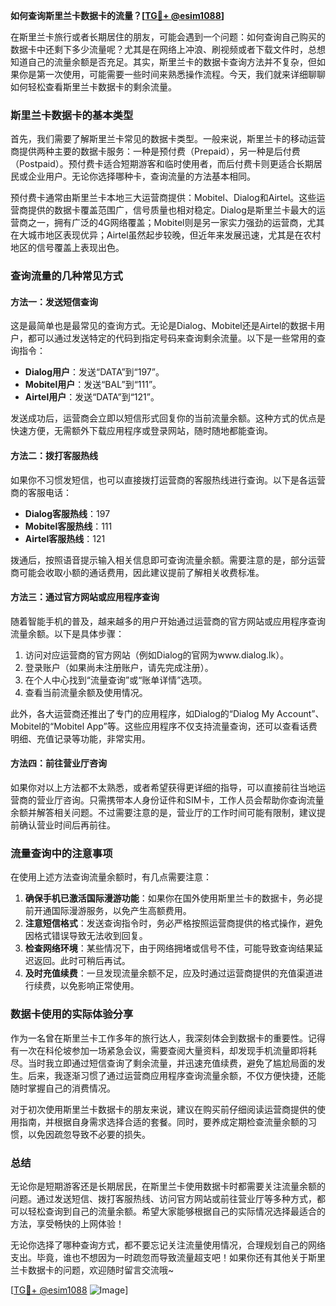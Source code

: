 **如何查询斯里兰卡数据卡的流量？[[TG💪+ @esim1088](https://t.me/s/esim1088)]**

在斯里兰卡旅行或者长期居住的朋友，可能会遇到一个问题：如何查询自己购买的数据卡中还剩下多少流量呢？尤其是在网络上冲浪、刷视频或者下载文件时，总想知道自己的流量余额是否充足。其实，斯里兰卡的数据卡查询方法并不复杂，但如果你是第一次使用，可能需要一些时间来熟悉操作流程。今天，我们就来详细聊聊如何轻松查看斯里兰卡数据卡的剩余流量。

### 斯里兰卡数据卡的基本类型

首先，我们需要了解斯里兰卡常见的数据卡类型。一般来说，斯里兰卡的移动运营商提供两种主要的数据卡服务：一种是预付费（Prepaid），另一种是后付费（Postpaid）。预付费卡适合短期游客和临时使用者，而后付费卡则更适合长期居民或企业用户。无论你选择哪种卡，查询流量的方法基本相同。

预付费卡通常由斯里兰卡本地三大运营商提供：Mobitel、Dialog和Airtel。这些运营商提供的数据卡覆盖范围广，信号质量也相对稳定。Dialog是斯里兰卡最大的运营商之一，拥有广泛的4G网络覆盖；Mobitel则是另一家实力强劲的运营商，尤其在大城市地区表现优异；Airtel虽然起步较晚，但近年来发展迅速，尤其是在农村地区的信号覆盖上表现出色。

### 查询流量的几种常见方式

#### 方法一：发送短信查询

这是最简单也是最常见的查询方式。无论是Dialog、Mobitel还是Airtel的数据卡用户，都可以通过发送特定的代码到指定号码来查询剩余流量。以下是一些常用的查询指令：

- **Dialog用户**：发送“DATA”到“197”。
- **Mobitel用户**：发送“BAL”到“111”。
- **Airtel用户**：发送“DATA”到“121”。

发送成功后，运营商会立即以短信形式回复你的当前流量余额。这种方式的优点是快速方便，无需额外下载应用程序或登录网站，随时随地都能查询。

#### 方法二：拨打客服热线

如果你不习惯发短信，也可以直接拨打运营商的客服热线进行查询。以下是各运营商的客服电话：

- **Dialog客服热线**：197
- **Mobitel客服热线**：111
- **Airtel客服热线**：121

拨通后，按照语音提示输入相关信息即可查询流量余额。需要注意的是，部分运营商可能会收取小额的通话费用，因此建议提前了解相关收费标准。

#### 方法三：通过官方网站或应用程序查询

随着智能手机的普及，越来越多的用户开始通过运营商的官方网站或应用程序查询流量余额。以下是具体步骤：

1. 访问对应运营商的官方网站（例如Dialog的官网为www.dialog.lk）。
2. 登录账户（如果尚未注册账户，请先完成注册）。
3. 在个人中心找到“流量查询”或“账单详情”选项。
4. 查看当前流量余额及使用情况。

此外，各大运营商还推出了专门的应用程序，如Dialog的“Dialog My Account”、Mobitel的“Mobitel App”等。这些应用程序不仅支持流量查询，还可以查看话费明细、充值记录等功能，非常实用。

#### 方法四：前往营业厅咨询

如果你对以上方法都不太熟悉，或者希望获得更详细的指导，可以直接前往当地运营商的营业厅咨询。只需携带本人身份证件和SIM卡，工作人员会帮助你查询流量余额并解答相关问题。不过需要注意的是，营业厅的工作时间可能有限制，建议提前确认营业时间后再前往。

### 流量查询中的注意事项

在使用上述方法查询流量余额时，有几点需要注意：

1. **确保手机已激活国际漫游功能**：如果你在国外使用斯里兰卡的数据卡，务必提前开通国际漫游服务，以免产生高额费用。
2. **注意短信格式**：发送查询指令时，务必严格按照运营商提供的格式操作，避免因格式错误导致无法收到回复。
3. **检查网络环境**：某些情况下，由于网络拥堵或信号不佳，可能导致查询结果延迟返回。此时可稍后再试。
4. **及时充值续费**：一旦发现流量余额不足，应及时通过运营商提供的充值渠道进行续费，以免影响正常使用。

### 数据卡使用的实际体验分享

作为一名曾在斯里兰卡工作多年的旅行达人，我深刻体会到数据卡的重要性。记得有一次在科伦坡参加一场紧急会议，需要查阅大量资料，却发现手机流量即将耗尽。当时我立即通过短信查询了剩余流量，并迅速充值续费，避免了尴尬局面的发生。后来，我逐渐习惯了通过运营商应用程序查询流量余额，不仅方便快捷，还能随时掌握自己的消费情况。

对于初次使用斯里兰卡数据卡的朋友来说，建议在购买前仔细阅读运营商提供的使用指南，并根据自身需求选择合适的套餐。同时，要养成定期检查流量余额的习惯，以免因疏忽导致不必要的损失。

### 总结

无论你是短期游客还是长期居民，在斯里兰卡使用数据卡时都需要关注流量余额的问题。通过发送短信、拨打客服热线、访问官方网站或前往营业厅等多种方式，都可以轻松查询到自己的流量余额。希望大家能够根据自己的实际情况选择最适合的方法，享受畅快的上网体验！

无论你选择了哪种查询方式，都不要忘记关注流量使用情况，合理规划自己的网络支出。毕竟，谁也不想因为一时疏忽而导致流量超支吧！如果你还有其他关于斯里兰卡数据卡的问题，欢迎随时留言交流哦~

[[TG💪+ @esim1088](https://t.me/s/esim1088) ![Image](https://i.postimg.cc/4NQfJmqS/Snipaste-2025-05-13-00-14-12.png)]